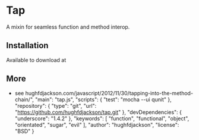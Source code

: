 # Tap 

A mixin for seamless function and method interop. 

## 


## Installation 

Available to download at 


## More



- see hughfdjackson.com/javascript/2012/11/30/tapping-into-the-method-chain/",
  "main": "tap.js",
  "scripts": {
    "test": "mocha --ui qunit"
  },
  "repository": {
    "type": "git",
    "url": "https://github.com/hughfdjackson/tap.git"
  },
  "devDependencies": {
    "underscore": "1.4.2"
  },
  "keywords": [
    "function",
    "functional",
    "object",
    "orientated",
    "sugar",
    "evil"
  ],
  "author": "hughfdjackson",
  "license": "BSD"
}
